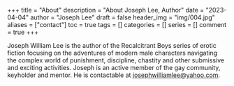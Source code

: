 +++
title = "About"
description = "About Joseph Lee, Author"
date = "2023-04-04"
author = "Joseph Lee"
draft = false
header_img = "img/004.jpg"
aliases = ["contact"]
toc = true
tags = []
categories = []
series = []
comment = true
+++

Joseph William Lee is the author of the Recalcitrant Boys series of erotic fiction focusing on the adventures of modern male characters navigating the complex world of punishment, discipline, chastity and other submissive and exciting activities. Joseph is an active member of the gay community, keyholder and mentor. He is contactable at josephwilliamlee@yahoo.com.